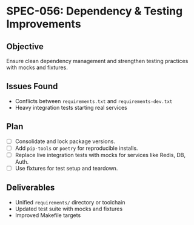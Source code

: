 # SPEC-056: Dependency & Testing Improvements

## Objective
Ensure clean dependency management and strengthen testing practices with mocks and fixtures.

## Issues Found
- Conflicts between `requirements.txt` and `requirements-dev.txt`
- Heavy integration tests starting real services

## Plan
- [ ] Consolidate and lock package versions.
- [ ] Add `pip-tools` or `poetry` for reproducible installs.
- [ ] Replace live integration tests with mocks for services like Redis, DB, Auth.
- [ ] Use fixtures for test setup and teardown.

## Deliverables
- Unified `requirements/` directory or toolchain
- Updated test suite with mocks and fixtures
- Improved Makefile targets
